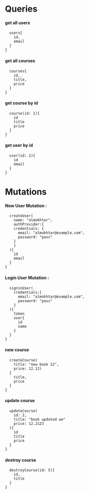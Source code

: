 # Queries

#### get all users

```query{
  users{
    id,
    email
  }
}
```

#### get all courses

```query{
  courses{
    id,
    title,
    price
  }
}
```

#### get course by id

```query{
  course(id: 1){
    id
    title
    price
  }
}
```

#### get user by id

```query{
  user(id: 1){
    id
    email
  }
}
```

# Mutations 

#### New User Mutation :

```mutation{
  createUser(
    name: "almokhtar",
    authProvider:{
    credentials: {
      email: "almokhtar@example.com",
      password: "pass"
    }
    }
  ){
    id
    email
  }
}
```

#### Login User Mutation :

```mutation{
  signinUser(
    credentials:{
      email: "almokhtar@example.com",
      password: "pass"
    }
  ){
    token
    user{
      id
      name
    }
  }
}
```

#### new course 

```mutation{
  createCourse(
    title: "new book 12", 
    price: 12.12)
  {
    title,
    price
  }
}
```

#### update course 

```mutation {
  updateCourse(
    id: 2,
    title: "book updated we"
    price: 12.2123
  ){
    id
    title
    price
  }
}
```

#### destroy course

```mutation{
  destroyCourse(id: 5){
    id,
    title
  }
}
```






